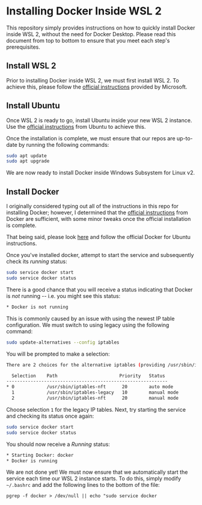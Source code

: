# Installing Docker Inside WSL 2

This repository simply provides instructions on how to quickly install Docker inside WSL 2, without the need for Docker Desktop. Please read this document from top to bottom to ensure that you meet each step's prerequisites.

## Install WSL 2

Prior to installing Docker inside WSL 2, we must first install WSL 2. To achieve this, please follow the [official instructions](https://docs.microsoft.com/en-us/windows/wsl/install) provided by Microsoft.

## Install Ubuntu

Once WSL 2 is ready to go, install Ubuntu inside your new WSL 2 instance. Use the [official instructions](https://ubuntu.com/tutorials/install-ubuntu-on-wsl2-on-windows-10#1-overview) from Ubuntu to achieve this.

Once the installation is complete, we must ensure that our repos are up-to-date by running the following commands:

```bash
sudo apt update
sudo apt upgrade
```

We are now ready to install Docker inside Windows Subsystem for Linux v2.

## Install Docker

I originally considered typing out all of the instructions in this repo for installing Docker; however, I determined that the [official instructions](https://docs.docker.com/engine/install/ubuntu/#installation-methods) from Docker are sufficient, with some minor tweaks once the official installation is complete.

That being said, please look [here](https://docs.docker.com/engine/install/ubuntu/#installation-methods) and follow the official Docker for Ubuntu instructions.

Once you've installed docker, attempt to start the service and subsequently check its _running_ status:

```bash
sudo service docker start
sudo service docker status
```

There is a good chance that you will receive a status indicating that Docker is _not_ running -- i.e. you might see this status:

```bash
* Docker is not running
```

This is commonly caused by an issue with using the newest IP table configuration. We must switch to using legacy using the following command:

```bash
sudo update-alternatives --config iptables
```

You will be prompted to make a selection:

```bash
There are 2 choices for the alternative iptables (providing /usr/sbin/iptables).

  Selection    Path                       Priority   Status
------------------------------------------------------------
* 0            /usr/sbin/iptables-nft      20        auto mode
  1            /usr/sbin/iptables-legacy   10        manual mode
  2            /usr/sbin/iptables-nft      20        manual mode
```

Choose selection `1` for the legacy IP tables. Next, try starting the service and checking its status once again:

```bash
sudo service docker start
sudo service docker status
```

You should now receive a _Running_ status:

```bash
* Starting Docker: docker                                                            [ OK ]
* Docker is running
```

We are not done yet! We must now ensure that we automatically start the service each time our WSL 2 instance starts. To do this, simply modify `~/.bashrc` and add the following lines to the bottom of the file:

```
pgrep -f docker > /dev/null || echo "sudo service docker 
```
